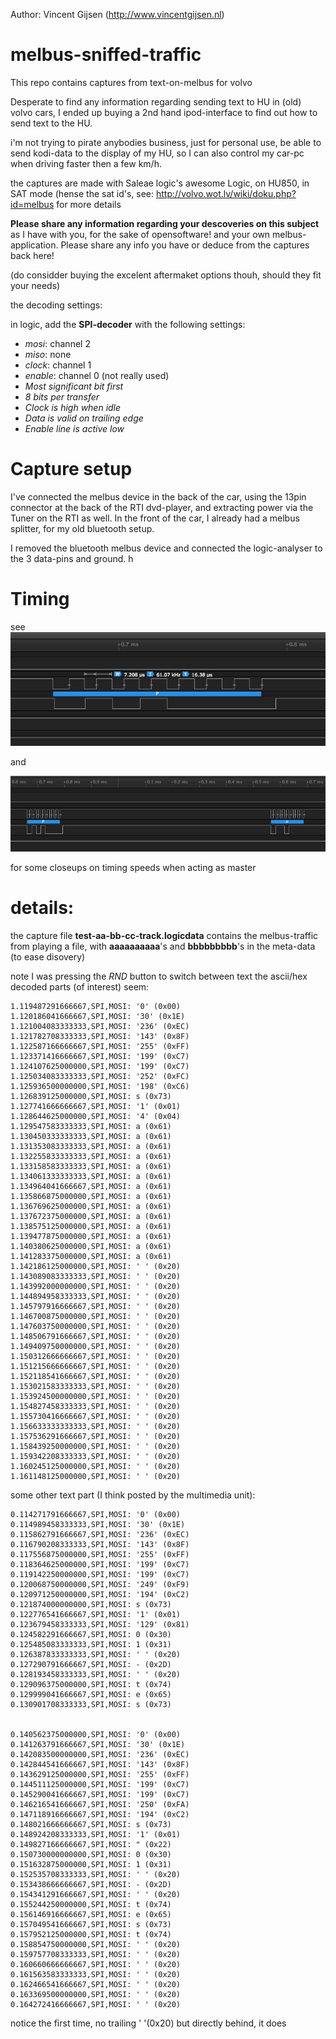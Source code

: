 Author: Vincent Gijsen (http://www.vincentgijsen.nl)

# melbus-sniffed-traffic
This repo contains captures from text-on-melbus for volvo

Desperate to find any information regarding sending text to HU in (old) volvo cars, I ended up buying a 2nd hand ipod-interface to find out how to send text to the HU.

i'm not trying to pirate anybodies business, just for personal use, be able to send kodi-data to the display of my HU, so I can also control my car-pc when driving faster then a few km/h.

the captures are made with Saleae logic's awesome Logic, on HU850, in SAT mode (hense the sat id's, see: http://volvo.wot.lv/wiki/doku.php?id=melbus for more details

**Please share any information regarding your descoveries on this subject** as I have with you, for the sake of opensoftware! and your own melbus-application. Please share any info you have or deduce from the captures back here!

(do considder buying the excelent aftermaket options thouh, should they fit your needs)

the decoding settings:

in logic, add the **SPI-decoder** with the following settings:

* *mosi*: channel 2
* *miso*: none
* *clock*: channel 1
* *enable*: channel 0 (not really used)
* *Most significant bit first*
* *8 bits per transfer*
* *Clock is high when idle*
* *Data is valid on trailing edge*
* *Enable line is active low*

# Capture setup

I've connected the melbus device in the back of the car, using the 13pin connector at the back of the RTI dvd-player, and extracting power via the Tuner on the RTI as well.
In the front of the car, I already had a melbus splitter, for my old bluetooth setup.

I removed the bluetooth melbus device and connected the logic-analyser to the 3 data-pins and ground. h


# Timing
see 
![](timing-single-byte.png) 

and

![](timeing-between-two-bytes-as-master.png) 

for some closeups on timing speeds when acting as master


# details:

the capture file **test-aa-bb-cc-track.logicdata** contains the melbus-traffic from playing a file, with **aaaaaaaaaa**'s and **bbbbbbbbb**'s in the meta-data (to ease disovery)

note I was pressing the *RND* button to switch between text
the ascii/hex decoded parts (of interest) seem:

```csv
1.119487291666667,SPI,MOSI: '0' (0x00)
1.120186041666667,SPI,MOSI: '30' (0x1E)
1.121004083333333,SPI,MOSI: '236' (0xEC)
1.121782708333333,SPI,MOSI: '143' (0x8F)
1.122587166666667,SPI,MOSI: '255' (0xFF)
1.123371416666667,SPI,MOSI: '199' (0xC7)
1.124107625000000,SPI,MOSI: '199' (0xC7)
1.125034083333333,SPI,MOSI: '252' (0xFC)
1.125936500000000,SPI,MOSI: '198' (0xC6)
1.126839125000000,SPI,MOSI: s (0x73)
1.127741666666667,SPI,MOSI: '1' (0x01)
1.128644625000000,SPI,MOSI: '4' (0x04)
1.129547583333333,SPI,MOSI: a (0x61)
1.130450333333333,SPI,MOSI: a (0x61)
1.131353083333333,SPI,MOSI: a (0x61)
1.132255833333333,SPI,MOSI: a (0x61)
1.133158583333333,SPI,MOSI: a (0x61)
1.134061333333333,SPI,MOSI: a (0x61)
1.134964041666667,SPI,MOSI: a (0x61)
1.135866875000000,SPI,MOSI: a (0x61)
1.136769625000000,SPI,MOSI: a (0x61)
1.137672375000000,SPI,MOSI: a (0x61)
1.138575125000000,SPI,MOSI: a (0x61)
1.139477875000000,SPI,MOSI: a (0x61)
1.140380625000000,SPI,MOSI: a (0x61)
1.141283375000000,SPI,MOSI: a (0x61)
1.142186125000000,SPI,MOSI: ' ' (0x20)
1.143089083333333,SPI,MOSI: ' ' (0x20)
1.143992000000000,SPI,MOSI: ' ' (0x20)
1.144894958333333,SPI,MOSI: ' ' (0x20)
1.145797916666667,SPI,MOSI: ' ' (0x20)
1.146700875000000,SPI,MOSI: ' ' (0x20)
1.147603750000000,SPI,MOSI: ' ' (0x20)
1.148506791666667,SPI,MOSI: ' ' (0x20)
1.149409750000000,SPI,MOSI: ' ' (0x20)
1.150312666666667,SPI,MOSI: ' ' (0x20)
1.151215666666667,SPI,MOSI: ' ' (0x20)
1.152118541666667,SPI,MOSI: ' ' (0x20)
1.153021583333333,SPI,MOSI: ' ' (0x20)
1.153924500000000,SPI,MOSI: ' ' (0x20)
1.154827458333333,SPI,MOSI: ' ' (0x20)
1.155730416666667,SPI,MOSI: ' ' (0x20)
1.156633333333333,SPI,MOSI: ' ' (0x20)
1.157536291666667,SPI,MOSI: ' ' (0x20)
1.158439250000000,SPI,MOSI: ' ' (0x20)
1.159342208333333,SPI,MOSI: ' ' (0x20)
1.160245125000000,SPI,MOSI: ' ' (0x20)
1.161148125000000,SPI,MOSI: ' ' (0x20)
```

some other text part (I think posted by the multimedia unit):

```
0.114271791666667,SPI,MOSI: '0' (0x00)
0.114989458333333,SPI,MOSI: '30' (0x1E)
0.115862791666667,SPI,MOSI: '236' (0xEC)
0.116790208333333,SPI,MOSI: '143' (0x8F)
0.117556875000000,SPI,MOSI: '255' (0xFF)
0.118364625000000,SPI,MOSI: '199' (0xC7)
0.119142250000000,SPI,MOSI: '199' (0xC7)
0.120068750000000,SPI,MOSI: '249' (0xF9)
0.120971250000000,SPI,MOSI: '194' (0xC2)
0.121874000000000,SPI,MOSI: s (0x73)
0.122776541666667,SPI,MOSI: '1' (0x01)
0.123679458333333,SPI,MOSI: '129' (0x81)
0.124582291666667,SPI,MOSI: 0 (0x30)
0.125485083333333,SPI,MOSI: 1 (0x31)
0.126387833333333,SPI,MOSI: ' ' (0x20)
0.127290791666667,SPI,MOSI: - (0x2D)
0.128193458333333,SPI,MOSI: ' ' (0x20)
0.129096375000000,SPI,MOSI: t (0x74)
0.129999041666667,SPI,MOSI: e (0x65)
0.130901708333333,SPI,MOSI: s (0x73)


0.140562375000000,SPI,MOSI: '0' (0x00)
0.141263791666667,SPI,MOSI: '30' (0x1E)
0.142083500000000,SPI,MOSI: '236' (0xEC)
0.142844541666667,SPI,MOSI: '143' (0x8F)
0.143629125000000,SPI,MOSI: '255' (0xFF)
0.144511125000000,SPI,MOSI: '199' (0xC7)
0.145290041666667,SPI,MOSI: '199' (0xC7)
0.146216541666667,SPI,MOSI: '250' (0xFA)
0.147118916666667,SPI,MOSI: '194' (0xC2)
0.148021666666667,SPI,MOSI: s (0x73)
0.148924208333333,SPI,MOSI: '1' (0x01)
0.149827166666667,SPI,MOSI: " (0x22)
0.150730000000000,SPI,MOSI: 0 (0x30)
0.151632875000000,SPI,MOSI: 1 (0x31)
0.152535708333333,SPI,MOSI: ' ' (0x20)
0.153438666666667,SPI,MOSI: - (0x2D)
0.154341291666667,SPI,MOSI: ' ' (0x20)
0.155244250000000,SPI,MOSI: t (0x74)
0.156146916666667,SPI,MOSI: e (0x65)
0.157049541666667,SPI,MOSI: s (0x73)
0.157952125000000,SPI,MOSI: t (0x74)
0.158854750000000,SPI,MOSI: ' ' (0x20)
0.159757708333333,SPI,MOSI: ' ' (0x20)
0.160660666666667,SPI,MOSI: ' ' (0x20)
0.161563583333333,SPI,MOSI: ' ' (0x20)
0.162466541666667,SPI,MOSI: ' ' (0x20)
0.163369500000000,SPI,MOSI: ' ' (0x20)
0.164272416666667,SPI,MOSI: ' ' (0x20)
```
notice the first time, no trailing ' '(0x20) but directly behind, it does
